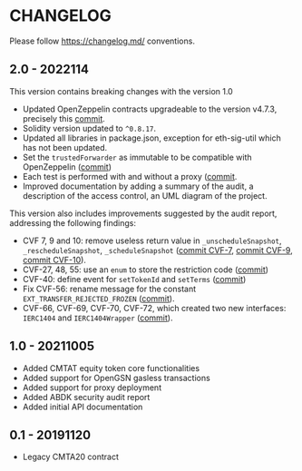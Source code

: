 # CHANGELOG

Please follow <https://changelog.md/> conventions.

## 2.0 - 2022114

This version contains breaking changes with the version 1.0

- Updated OpenZeppelin contracts upgradeable to the version v4.7.3,
  precisely this
  [commit](https://github.com/OpenZeppelin/openzeppelin-contracts-upgradeable/tree/7567bcbabead3bae4bfb3d908bf0d0a7cee6809e).
- Solidity version updated to `^0.8.17`.
- Updated all libraries in package.json, exception for eth-sig-util which has not been updated.
- Set the `trustedForwarder` as immutable to be compatible with OpenZeppelin ([commit](https://github.com/CMTA/CMTAT/commit/56004748744448dac9faa089ef1e8ab5e8cc6d5c))
- Each test is performed with and without a proxy
  ([commit](https://github.com/CMTA/CMTAT/commit/de3596f4c6b32a9f9614b038e6db7ddddadbfb40).
- Improved documentation by adding a summary of the audit, a description
  of the access control, an UML diagram of the project.

This version also includes improvements suggested by the audit report,
addressing the following findings:

- CVF 7, 9 and 10: remove useless return value in
  `_unscheduleSnapshot`, `_rescheduleSnapshot`, `_scheduleSnapshot`
  ([commit
  CVF-7](https://github.com/CMTA/CMTAT/commit/ff0deee3c7d978ef39ac5eb240f428888b3963d5),
  [commit
  CVF-9](https://github.com/CMTA/CMTAT/commit/b8148542b3812f8b0133d971cf82dc854e5fcebc),
  [commit
  CVF-10](https://github.com/CMTA/CMTAT/commit/1ea4a2ddf2215d98d4ea7c4fca5fe1304a6aa517)).
- CVF-27, 48, 55: use an `enum` to store the restriction code ([commit](https://github.com/CMTA/CMTAT/commit/4a8246dcb16dedcab7380ecc55eb38643355c76e))
- CVF-40: define event for `setTokenId` and `setTerms` ([commit](https://github.com/CMTA/CMTAT/commit/d845a97490a02f3f2284060a6a763f266f4f9ae7))
- Fix CVF-56: rename message for the constant
  `EXT_TRANSFER_REJECTED_FROZEN`
  ([commit](https://github.com/CMTA/CMTAT/commit/6b16e738b613679876a8f465e78171bd27185060)).
- CVF-66, CVF-69, CVF-70, CVF-72, which created two new interfaces:
  `IERC1404` and `IERC1404Wrapper`
  ([commit](https://github.com/CMTA/CMTAT/commit/62c946b654f05b581c7774eda41c67ca9b10e3bf)).


## 1.0 - 20211005

- Added CMTAT equity token core functionalities 
- Added support for OpenGSN gasless transactions
- Added support for proxy deployment
- Added ABDK security audit report
- Added initial API documentation

## 0.1 - 20191120

- Legacy CMTA20 contract
